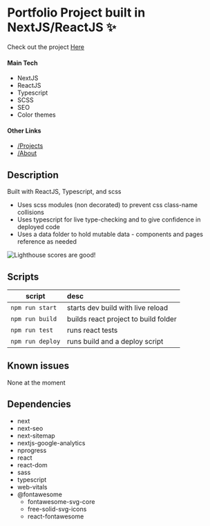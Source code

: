 # Portfolio Project built in NextJS/ReactJS ✨

Check out the project [Here](https://zachary-collins7.github.io "Zachary's Portfolio")

#### Main Tech

-   NextJS
-   ReactJS
-   Typescript
-   SCSS
-   SEO
-   Color themes

#### Other Links

-   [/Projects](https://zachary-collins7.github.io/projects "My Projects")
-   [/About](https://zachary-collins7.github.io/about "About me")

## Description

Built with ReactJS, Typescript, and scss

-   Uses scss modules (non decorated) to prevent css class-name collisions
-   Uses typescript for live type-checking and to give confidence in deployed code
-   Uses a data folder to hold mutable data - components and pages reference as needed

![Lighthouse scores are good!](https://zachary-collins7.github.io/images/lighthouseScores.png)

## Scripts

| script           | desc                                 |
| ---------------- | :----------------------------------- |
| `npm run start`  | starts dev build with live reload    |
| `npm run build`  | builds react project to build folder |
| `npm run test`   | runs react tests                     |
| `npm run deploy` | runs build and a deploy script       |

## Known issues

None at the moment

## Dependencies

-   next
-   next-seo
-   next-sitemap
-   nextjs-google-analytics
-   nprogress
-   react
-   react-dom
-   sass
-   typescript
-   web-vitals
-   @fontawesome
    -   fontawesome-svg-core
    -   free-solid-svg-icons
    -   react-fontawesome
